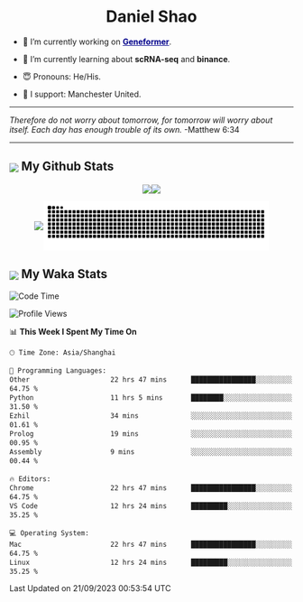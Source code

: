 

<h1 align="center">Daniel Shao</h1>

- 🐒 I’m currently working on <strong><a href="https://huggingface.co/ctheodoris/Geneformer" style="color: darkblue">Geneformer</a></strong>.

- 🥹 I’m currently learning about **scRNA-seq** and **binance**.

- 😇 Pronouns: He/His.

- 🦧 I support: Manchester United.

---

<i> Therefore do not worry about tomorrow, for tomorrow will worry about itself. Each day has enough trouble of its own. </i> -Matthew 6:34

---

<h2><img src="https://emojis.slackmojis.com/emojis/images/1579216111/7550/pikachu_wave.gif?1579216111" align="center" width="28" /> My Github Stats</h2>

<p align="center"><img align="center" src = "https://github-readme-stats.vercel.app/api?username=super-dainiu&show_icons=true&count_private=true&theme=tokyonight&hide=issues&line_height=30" width="400px"><img align="center" src = "https://github-readme-streak-stats.herokuapp.com/?user=super-dainiu&theme=tokyonight" width="400px"></p>

<p align="center"><img align="center" width="400px" src="https://github-readme-stats.vercel.app/api/top-langs/?username=super-dainiu&layout=compact&theme=tokyonight&hide=html,tex,jupyter%20notebook"><img align="center" width="400px" src="https://github.com/super-dainiu/super-dainiu/blob/output/github-contribution-grid-snake.svg"></p>

<h2><img src="https://emojis.slackmojis.com/emojis/images/1579216111/7550/pikachu_wave.gif?1579216111" align="center" width="28" /> My Waka Stats</h2>

<!--START_SECTION:waka-->
![Code Time](http://img.shields.io/badge/Code%20Time-506%20hrs%2055%20mins-blue)

![Profile Views](http://img.shields.io/badge/Profile%20Views-0-blue)

📊 **This Week I Spent My Time On** 

```text
🕑︎ Time Zone: Asia/Shanghai

💬 Programming Languages: 
Other                    22 hrs 47 mins      ████████████████░░░░░░░░░   64.75 % 
Python                   11 hrs 5 mins       ████████░░░░░░░░░░░░░░░░░   31.50 % 
Ezhil                    34 mins             ░░░░░░░░░░░░░░░░░░░░░░░░░   01.61 % 
Prolog                   19 mins             ░░░░░░░░░░░░░░░░░░░░░░░░░   00.95 % 
Assembly                 9 mins              ░░░░░░░░░░░░░░░░░░░░░░░░░   00.44 % 

🔥 Editors: 
Chrome                   22 hrs 47 mins      ████████████████░░░░░░░░░   64.75 % 
VS Code                  12 hrs 24 mins      █████████░░░░░░░░░░░░░░░░   35.25 % 

💻 Operating System: 
Mac                      22 hrs 47 mins      ████████████████░░░░░░░░░   64.75 % 
Linux                    12 hrs 24 mins      █████████░░░░░░░░░░░░░░░░   35.25 % 
```


 Last Updated on 21/09/2023 00:53:54 UTC
<!--END_SECTION:waka-->
